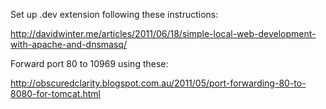 Set up .dev extension following these instructions:

http://davidwinter.me/articles/2011/06/18/simple-local-web-development-with-apache-and-dnsmasq/

Forward port 80 to 10969 using these:

http://obscuredclarity.blogspot.com.au/2011/05/port-forwarding-80-to-8080-for-tomcat.html
